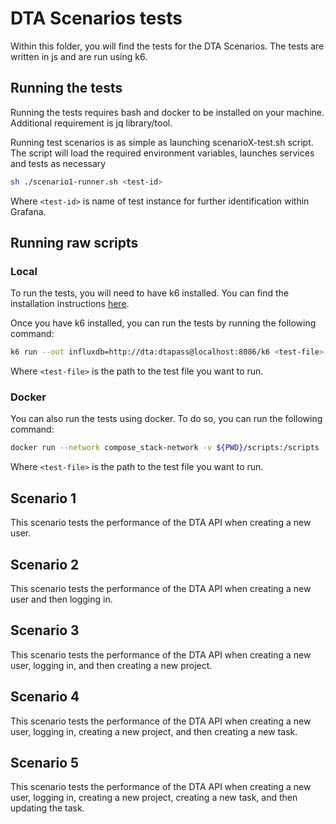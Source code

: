 # DTA Scenarios tests

Within this folder, you will find the tests for the DTA Scenarios. The tests are written in js and are run using k6.

## Running the tests

Running the tests requires bash and docker to be installed on your machine. Additional requirement is jq library/tool.

Running test scenarios is as simple as launching scenarioX-test.sh script. The script will load the required environment variables, launches services and tests as necessary

```bash
sh ./scenario1-runner.sh <test-id>
```

Where `<test-id>` is name of test instance for further identification within Grafana.

## Running raw scripts

### Local

To run the tests, you will need to have k6 installed. You can find the installation instructions [here](https://k6.io/docs/getting-started/installation/).

Once you have k6 installed, you can run the tests by running the following command:

```bash
k6 run --out influxdb=http://dta:dtapass@localhost:8086/k6 <test-file>
```

Where `<test-file>` is the path to the test file you want to run.

### Docker

You can also run the tests using docker. To do so, you can run the following command:

```bash
docker run --network compose_stack-network -v ${PWD}/scripts:/scripts -i grafana/k6 run /scripts/<test-file>
```

Where `<test-file>` is the path to the test file you want to run.

## Scenario 1

This scenario tests the performance of the DTA API when creating a new user.

## Scenario 2

This scenario tests the performance of the DTA API when creating a new user and then logging in.

## Scenario 3

This scenario tests the performance of the DTA API when creating a new user, logging in, and then creating a new project.

## Scenario 4

This scenario tests the performance of the DTA API when creating a new user, logging in, creating a new project, and then creating a new task.

## Scenario 5

This scenario tests the performance of the DTA API when creating a new user, logging in, creating a new project, creating a new task, and then updating the task.

